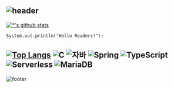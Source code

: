 ![header](https://capsule-render.vercel.app/api?type=waving&color=gradient&height=300&section=header&text=깃허브%20특강&fontSize=90)
---

[![*'s github stats](https://github-readme-stats.vercel.app/api?username=yumalg12)](https://github.com/yumalg12)

```
System.out.println("Hello Readers!");
```
[![Top Langs](https://github-readme-stats.vercel.app/api/top-langs/?username=yumalg12)](https://github.com/yumalg12/github-readme-stats)
![C](https://img.shields.io/badge/-C-123456?style=flat-square&logo=C&logoColor=black)
![자바](https://img.shields.io/badge/-자바-007396?style=flat&logo=Java&logoColor=ffffff)
![Spring](https://img.shields.io/badge/-Spring-6DB33F?style=for-the-badge&logo=Spring&logoColor=white)
![TypeScript](https://img.shields.io/badge/-TypeScript-3178C6?style=flat-square&logo=TypeScript&logoColor=white)
![Serverless](https://img.shields.io/badge/-Serverless-FD5750?style=flat-square&logo=Serverless&logoColor=magenta)
![MariaDB](https://img.shields.io/badge/-MariaDB-1F305F?style=flat-square&logo=mariadb&logoColor=white)
---
![footer](https://capsule-render.vercel.app/api?type=wave&color=gradient&height=300&section=footer&text=깃허브%20특강&fontSize=90)

<!--
**yumalg12/yumalg12** is a ✨ _special_ ✨ repository because its `README.md` (this file) appears on your GitHub profile.

Here are some ideas to get you started:

- 🔭 I’m currently working on ...
- 🌱 I’m currently learning ...
- 👯 I’m looking to collaborate on ...
- 🤔 I’m looking for help with ...
- 💬 Ask me about ...
- 📫 How to reach me: ...
- 😄 Pronouns: ...
- ⚡ Fun fact: ...
-->
